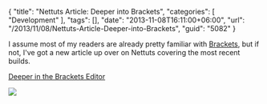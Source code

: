 {
	"title": "Nettuts Article: Deeper into Brackets",
	"categories": [
		"Development"
	],
	"tags": [],
	"date": "2013-11-08T16:11:00+06:00",
	"url": "/2013/11/08/Nettuts-Article-Deeper-into-Brackets",
	"guid": "5082"
}

<p>
I assume most of my readers are already pretty familiar with <a href="http://brackets.io">Brackets</a>, but if not, I've got a new article up over on Nettuts covering the most recent builds.
</p>

<p>
<a href="http://net.tutsplus.com/tutorials/tools-and-tips/deeper-in-the-brackets-editor/#comment-1114393824">Deeper in the Brackets Editor</a>
</p>

<img src="http://www.raymondcamden.com/images/deeper-in-brackets-preview.jpg" />
